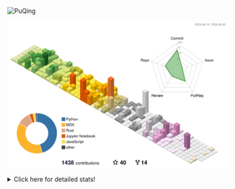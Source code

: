 ![PuQing](https://user-images.githubusercontent.com/27223114/171565019-9a56fae6-b08b-421f-99db-7e830da42371.png)

![](./profile-3d-contrib/profile-season-animate.svg)

<details>
<summary>Click here for detailed stats!</summary>

<!--START_SECTION:waka-->
![Lines of code](https://img.shields.io/badge/From%20Hello%20World%20I%27ve%20Written-1.4%20million%20lines%20of%20code-blue)

**🐱 My GitHub Data** 

> 📦 396.0 kB Used in GitHub's Storage 
 > 
> 🏆 0 Contributions in the Year 2024
 > 
> 🚫 Not Opted to Hire
 > 
> 📜 46 Public Repositories 
 > 
> 🔑 29 Private Repositories 
 > 
**I'm an Early 🐤** 

```text
🌞 Morning                628 commits         ██░░░░░░░░░░░░░░░░░░░░░░░   08.12 % 
🌆 Daytime                3656 commits        ████████████░░░░░░░░░░░░░   47.26 % 
🌃 Evening                1532 commits        █████░░░░░░░░░░░░░░░░░░░░   19.80 % 
🌙 Night                  1920 commits        ██████░░░░░░░░░░░░░░░░░░░   24.82 % 
```


📊 **This Week I Spent My Time On** 

```text
💬 Programming Languages: 
Browsing                 11 hrs 30 mins      █████████░░░░░░░░░░░░░░░░   36.20 % 
Python                   5 hrs 35 mins       ████░░░░░░░░░░░░░░░░░░░░░   17.60 % 
GitHubing                5 hrs 13 mins       ████░░░░░░░░░░░░░░░░░░░░░   16.47 % 
Searching                2 hrs 20 mins       ██░░░░░░░░░░░░░░░░░░░░░░░   07.36 % 
CLI                      2 hrs 9 mins        ██░░░░░░░░░░░░░░░░░░░░░░░   06.82 % 

🔥 Editors: 
Chrome                   21 hrs 28 mins      █████████████████░░░░░░░░   67.58 % 
VS Code                  7 hrs 59 mins       ██████░░░░░░░░░░░░░░░░░░░   25.12 % 
fish                     2 hrs 9 mins        ██░░░░░░░░░░░░░░░░░░░░░░░   06.82 % 
Obsidian                 9 mins              ░░░░░░░░░░░░░░░░░░░░░░░░░   00.48 % 

💻 Operating System: 
Mac                      23 hrs 48 mins      ███████████████████░░░░░░   74.92 % 
Linux                    7 hrs 56 mins       ██████░░░░░░░░░░░░░░░░░░░   24.98 % 
WSL                      1 min               ░░░░░░░░░░░░░░░░░░░░░░░░░   00.10 % 
```


<!--END_SECTION:waka-->
</details>
